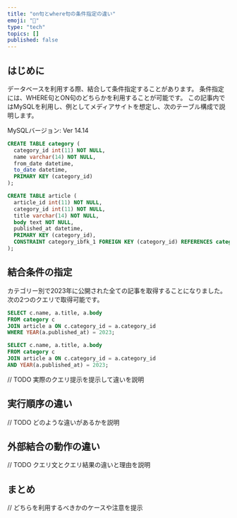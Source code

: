 ```yaml
---
title: "on句とwhere句の条件指定の違い"
emoji: "🦁"
type: "tech"
topics: []
published: false
---
```


## はじめに
データベースを利用する際、結合して条件指定することがあります。
条件指定には、WHERE句とON句のどちらかを利用することが可能です。
この記事内ではMySQLを利用し、例としてメディアサイトを想定し、次のテーブル構成で説明します。

MySQLバージョン: Ver 14.14

````sql
CREATE TABLE category (
  category_id int(11) NOT NULL,
  name varchar(14) NOT NULL,
  from_date datetime,
  to_date datetime,
  PRIMARY KEY (category_id)
);
````

````sql
CREATE TABLE article (
  article_id int(11) NOT NULL,
  category_id int(11) NOT NULL,
  title varchar(14) NOT NULL,
  body text NOT NULL,
  published_at datetime,
  PRIMARY KEY (category_id),
  CONSTRAINT category_ibfk_1 FOREIGN KEY (category_id) REFERENCES category (category_id) ON DELETE CASCADE
);
````

## 結合条件の指定
カテゴリー別で2023年に公開された全ての記事を取得することになりました。
次の2つのクエリで取得可能です。

````sql
SELECT c.name, a.title, a.body
FROM category c
JOIN article a ON c.category_id = a.category_id
WHERE YEAR(a.published_at) = 2023;
````

````sql
SELECT c.name, a.title, a.body
FROM category c
JOIN article a ON c.category_id = a.category_id
AND YEAR(a.published_at) = 2023;
````

// TODO 実際のクエリ提示を提示して違いを説明

## 実行順序の違い
// TODO どのような違いがあるかを説明

## 外部結合の動作の違い
// TODO クエリ文とクエリ結果の違いと理由を説明

## まとめ
// どちらを利用するべきかのケースや注意を提示
